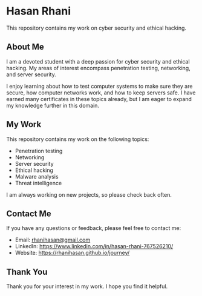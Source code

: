 

# Hasan Rhani

This repository contains my work on cyber security and ethical hacking.

## About Me

I am a devoted student with a deep passion for cyber security and ethical hacking. My areas of interest encompass penetration testing, networking, and server security.

I enjoy learning about how to test computer systems to make sure they are secure, how computer networks work, and how to keep servers safe. I have earned many certificates in these topics already, but I am eager to expand my knowledge further in this domain.

## My Work

This repository contains my work on the following topics:

* Penetration testing
* Networking
* Server security
* Ethical hacking
* Malware analysis
* Threat intelligence

I am always working on new projects, so please check back often.

## Contact Me

If you have any questions or feedback, please feel free to contact me:

* Email: rhanihasan@gmail.com
* LinkedIn: https://www.linkedin.com/in/hasan-rhani-767526210/
* Website: https://rhanihasan.github.io/journey/

## Thank You

Thank you for your interest in my work. I hope you find it helpful.
